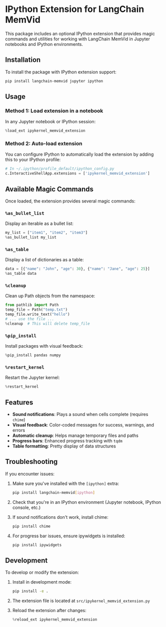 # IPython Extension for LangChain MemVid

This package includes an optional IPython extension that provides magic commands and utilities for working with LangChain MemVid in Jupyter notebooks and IPython environments.

## Installation

To install the package with IPython extension support:

```bash
pip install langchain-memvid jupyter ipython
```

## Usage

### Method 1: Load extension in a notebook

In any Jupyter notebook or IPython session:

```python
%load_ext ipykernel_memvid_extension
```

### Method 2: Auto-load extension

You can configure IPython to automatically load the extension by adding this to your IPython profile:

```python
# In ~/.ipython/profile_default/ipython_config.py
c.InteractiveShellApp.extensions = ['ipykernel_memvid_extension']
```

## Available Magic Commands

Once loaded, the extension provides several magic commands:

### `%as_bullet_list`
Display an iterable as a bullet list:

```python
my_list = ["item1", "item2", "item3"]
%as_bullet_list my_list
```

### `%as_table`
Display a list of dictionaries as a table:

```python
data = [{"name": "John", "age": 30}, {"name": "Jane", "age": 25}]
%as_table data
```

### `%cleanup`
Clean up Path objects from the namespace:

```python
from pathlib import Path
temp_file = Path("temp.txt")
temp_file.write_text("hello")
# ... use the file ...
%cleanup  # This will delete temp_file
```

### `%pip_install`
Install packages with visual feedback:

```python
%pip_install pandas numpy
```

### `%restart_kernel`
Restart the Jupyter kernel:

```python
%restart_kernel
```

## Features

- **Sound notifications**: Plays a sound when cells complete (requires `chime`)
- **Visual feedback**: Color-coded messages for success, warnings, and errors
- **Automatic cleanup**: Helps manage temporary files and paths
- **Progress bars**: Enhanced progress tracking with `tqdm`
- **Table formatting**: Pretty display of data structures

## Troubleshooting

If you encounter issues:

1. Make sure you've installed with the `[ipython]` extra:
   ```bash
   pip install langchain-memvid[ipython]
   ```

2. Check that you're in an IPython environment (Jupyter notebook, IPython console, etc.)

3. If sound notifications don't work, install chime:
   ```bash
   pip install chime
   ```

4. For progress bar issues, ensure ipywidgets is installed:
   ```bash
   pip install ipywidgets
   ```

## Development

To develop or modify the extension:

1. Install in development mode:
   ```bash
   pip install -e .
   ```

2. The extension file is located at `src/ipykernel_memvid_extension.py`

3. Reload the extension after changes:
   ```python
   %reload_ext ipykernel_memvid_extension
   ``` 